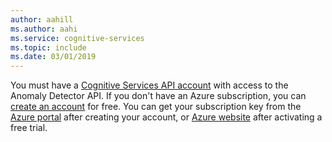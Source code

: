 ```yaml
---
author: aahill
ms.author: aahi
ms.service: cognitive-services
ms.topic: include
ms.date: 03/01/2019
---
```


You must have a [Cognitive Services API account](https://docs.microsoft.com/azure/cognitive-services/cognitive-services-apis-create-account) with access to the Anomaly Detector API. If you don't have an Azure subscription, you can [create an account](https://azure.microsoft.com/try/cognitive-services/) for free. You can get your subscription key from the [Azure portal](../articles/cognitive-services/cognitive-services-apis-create-account#access-your-resource) after creating your account, or [Azure website](https://azure.microsoft.com/try/cognitive-services/my-apis) after activating a free trial.